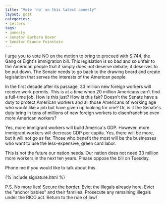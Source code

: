 ```yaml
---
title: "Vote 'no' on this latest amnesty"
layout: post
categories:
- Letters
tags:
- amnesty
- Senator Barbara Boxer
- Senator Dianne Feinstein
---
```


I urge you to vote NO on the motion to bring to proceed with S.744, the Gang of Eight's immigration bill. This legislation is so bad and so unfair to the American people that it simply does not deserve debate; it deserves to be put down. The Senate needs to go back to the drawing board and create legislation that serves the interests of the American people.

In the first decade after its passage, 33 million new foreign workers will receive work permits. This is at a time when 20 million Americans can't find a full-time job. How is this just? How is this fair? Doesn't the Senate have a duty to protect American workers and all those Americans of working age who would like a job but have given up looking for one? Or, is it the Senate's duty bring in tens of millions of new foreign workers to disenfranchise even more American workers?

Yes, more immigrant workers will build America's GDP. However, more immigrant workers will decrease GDP per capita. Yes, there will be more, but it will not go as far. Those who benefit the most will be the businesses who want to use the less-expensive, green card labor.

This is not the future our nation needs. Our nation does not need 33 million more workers in the next ten years. Please oppose the bill on Tuesday.

Phone me if you would like to talk about this.

{% include signature.html %}

P.S. No more lies! Secure the border. Evict the illegals already here. Evict the "anchor babies" and their families. Prosecute any remaining illegals under the RICO act. Return to the rule of law!
